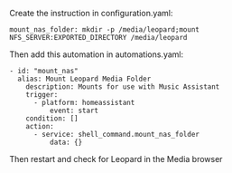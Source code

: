 Create the instruction in configuration.yaml:


`mount_nas_folder: mkdir -p /media/leopard;mount NFS_SERVER:EXPORTED_DIRECTORY /media/leopard`


Then add this automation in automations.yaml:

```
- id: "mount_nas"
  alias: Mount Leopard Media Folder
	description: Mounts for use with Music Assistant
	trigger:
	  - platform: homeassistant
		  event: start
	condition: []
	action:
	  - service: shell_command.mount_nas_folder
		  data: {}
```

Then restart and check for Leopard in the Media browser
